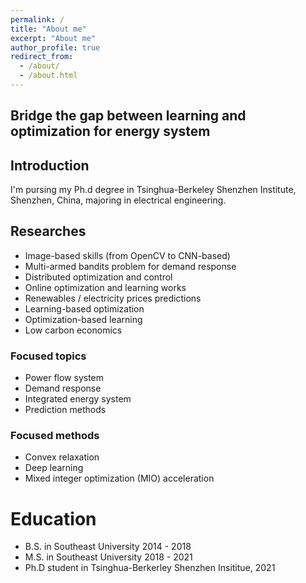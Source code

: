 ```yaml
---
permalink: /
title: "About me"
excerpt: "About me"
author_profile: true
redirect_from: 
  - /about/
  - /about.html
---
```

## Bridge the gap between learning and optimization for energy system

## Introduction 
I'm pursing my Ph.d degree in Tsinghua-Berkeley Shenzhen Institute, Shenzhen, China,  majoring in electrical engineering. 

## Researches

- Image-based skills (from OpenCV to CNN-based)
- Multi-armed bandits problem for demand response
- Distributed optimization and control
- Online optimization and learning works
- Renewables / electricity prices predictions
- Learning-based optimization
- Optimization-based learning
- Low carbon economics

### Focused topics

- Power flow system
- Demand response
- Integrated energy system
- Prediction methods 

### Focused methods

- Convex relaxation
- Deep learning
- Mixed integer optimization (MIO) acceleration


Education
======
* B.S. in Southeast University 2014 - 2018
* M.S. in Southeast University 2018 - 2021
* Ph.D student in Tsinghua-Berkerley Shenzhen Insititue, 2021





